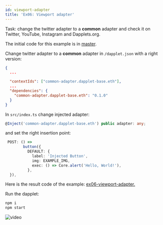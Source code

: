 ```yaml
---
id: viewport-adapter
title: 'Ex06: Viewport adapter'
---
```


Task: change the twitter adapter to a **common** adapter and check it on Twitter, YouTube, Instagram and Dapplets.org.

The initial code for this example is in [master](https://github.com/dapplets/dapplet-template/tree/master).

Change twitter adapter to a **common** adapter in `/dapplet.json` with a right version:

```json
{
  ...

  "contextIds": ["common-adapter.dapplet-base.eth"],
  ...
  "dependencies": {
    "common-adapter.dapplet-base.eth": "0.1.0"
  }
}
```

In `src/index.ts` change injected adapter:

```ts
@Inject('common-adapter.dapplet-base.eth') public adapter: any;
```

and set the right insertion point:

```ts
 POST: () =>
        button({
          DEFAULT: {
            label: 'Injected Button',
            img: EXAMPLE_IMG,
            exec: () => Core.alert('Hello, World!'),
          },
  }),
```

Here is the result code of the example: [ex06-viewport-adapter.](https://github.com/dapplets/dapplet-template/tree/ex06-viewport-adapter)

Run the dapplet:

```bash
npm i
npm start
```

![video](/video/ex_06.gif)
